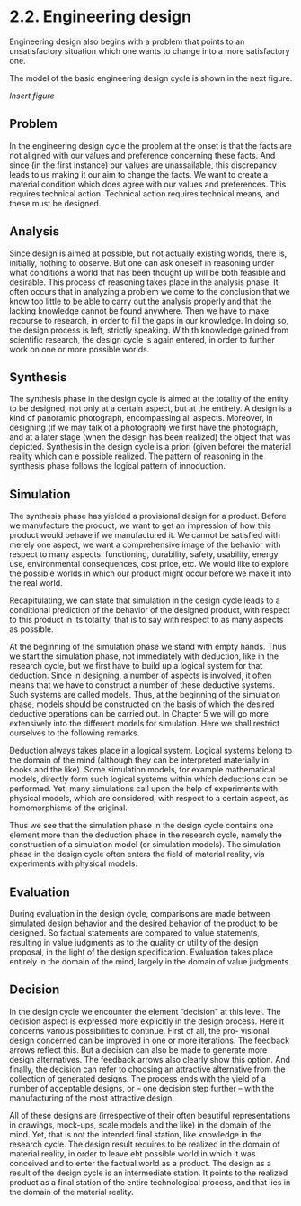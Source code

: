 # 2.2. Engineering design

Engineering design also begins with a problem that points to an unsatisfactory situation which one wants to change into a more satisfactory one.

The model of the basic engineering design cycle is shown in the next figure.

*Insert figure*

## Problem

In the engineering design cycle the problem at the onset is that the facts are not aligned with our values and preference concerning these facts. And since (in the first instance) our values are unassailable, this discrepancy leads to us making it our aim to change the facts. We want to create a material condition which does agree with our values and preferences. This requires technical action. Technical action requires technical means, and these must be designed.

## Analysis

Since design is aimed at possible, but not actually existing worlds, there is, initially, nothing to observe. But one can ask oneself in reasoning under what conditions a world that has been thought up will be both feasible and desirable. This process of reasoning takes place in the analysis phase. It often occurs that in analyzing a problem we come to the conclusion that we know too little to be able to carry out the analysis properly and that the lacking knowledge cannot be found anywhere. Then we have to make recourse to research, in order to fill the gaps in our knowledge. In doing so, the design process is left, strictly speaking. With th knowledge gained from scientific research, the design cycle is again entered, in order to further work on one or more possible worlds.

## Synthesis

The synthesis phase in the design cycle is aimed at the totality of the entity to be designed, not only at a certain aspect, but at the entirety. A design is a kind of panoramic photograph, encompassing all aspects. Moreover, in designing (if we may talk of a photograph) we first have the photograph, and at a later stage (when the design has been realized) the object that was depicted. Synthesis in the design cycle is a priori (given before) the material reality which can e possible realized. The pattern of reasoning in the synthesis phase follows the logical pattern of innoduction.

## Simulation

The synthesis phase has yielded a provisional design for a product. Before we manufacture the product, we want to get an impression of how this product would behave if we manufactured it. We cannot be satisfied with merely one aspect, we want a comprehensive image of the behavior with respect to many aspects: functioning, durability, safety, usability, energy use, environmental consequences, cost price, etc. We would like to explore the possible worlds in which our product might occur before we make it into the real world.

Recapitulating, we can state that simulation in the design cycle leads to a conditional prediction of the behavior of the designed product, with respect to this product in its totality, that is to say with respect to as many aspects as possible.

At the beginning of the simulation phase we stand with empty hands. Thus we start the simulation phase, not immediately with deduction, like in the research cycle, but we first have to build up a logical system for that deduction. Since in designing, a number of aspects is involved, it often means that we have to construct a number of these deductive systems. Such systems are called models. Thus, at the beginning of the simulation phase, models should be constructed on the basis of which the desired deductive operations can be carried out. In Chapter 5 we will go more extensively into the different models for simulation. Here we shall restrict ourselves to the following remarks.

Deduction always takes place in a logical system. Logical systems belong to the domain of the mind (although they can be interpreted materially in books and the like). Some simulation models, for example mathematical models, directly form such logical systems within which deductions can be performed. Yet, many simulations call upon the help of experiments with physical models, which are considered, with respect to a certain aspect, as homomorphisms of the original.

Thus we see that the simulation phase in the design cycle contains one element more than the deduction phase in the research cycle, namely the construction of a simulation model (or simulation models). The simulation phase in the design cycle often enters the field of material reality, via experiments with physical models.

## Evaluation

During evaluation in the design cycle, comparisons are made between simulated design behavior and the desired behavior of the product to be designed. So factual statements are compared to value statements, resulting in value judgments as to the quality or utility of the design proposal, in the light of the design specification. Evaluation takes place entirely in the domain of the mind, largely in the domain of value judgments.

## Decision

In the design cycle we encounter the element “decision” at this level. The decision aspect is expressed more explicitly in the design process. Here it concerns various possibilities to continue. First of all, the pro- visional design concerned can be improved in one or more iterations. The feedback arrows reflect this. But a decision can also be made to generate more design alternatives. The feedback arrows also clearly show this option. And finally, the decision can refer to choosing an attractive alternative from the collection of generated designs. The process ends with the yield of a number of acceptable designs, or – one decision step further – with the manufacturing of the most attractive design.

All of these designs are (irrespective of their often beautiful representations in drawings, mock-ups, scale models and the like) in the domain of the mind. Yet, that is not the intended final station, like knowledge in the research cycle. The design result requires to be realized in the domain of material reality, in order to leave eht possible world in which it was conceived and to enter the factual world as a product. The design as a result of the design cycle is an intermediate station. It points to the realized product as a final station of the entire technological process, and that lies in the domain of the material reality.
